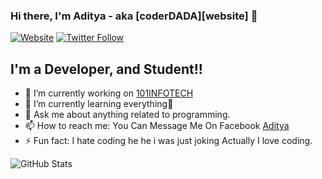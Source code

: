 ### Hi there, I'm Aditya - aka [coderDADA][website] 👋 

[![Website](https://img.shields.io/website?label=codeSTACKr.com&style=for-the-badge&url=https%3A%2F%2Fcodestackr.com)](https://#.com)
[![Twitter Follow](https://img.shields.io/twitter/follow/codeSTACKr?color=1DA1F2&logo=twitter&style=for-the-badge)](https://twitter.com/77aditya7)

## I'm a Developer, and Student!!


- 🔭 I’m currently working on  [101INFOTECH][101infotech]
- 🌱 I’m currently learning everything🤣
- 💬 Ask me about anything related to programming.
- 📫 How to reach me: You Can Message  Me On Facebook [Aditya]
- ⚡ Fun fact: I hate coding he he i was just joking Actually I love coding.


[101infotech]: https://101infotechnp.com
[Aditya]: https://www.facebook.com/aditya.khadka.180/

![GitHub Stats](https://github-readme-stats.vercel.app/api?username=7aditya7&theme=radical)
